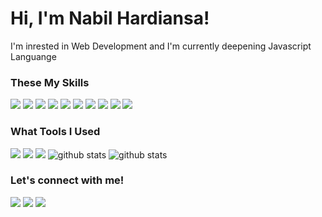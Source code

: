 # Hi, I'm Nabil Hardiansa!
I'm inrested in Web Development and I'm currently deepening Javascript Languange 



### These My Skills
<img src="https://img.icons8.com/color/48/000000/html-5--v1.png"/> <img src="https://img.icons8.com/color/48/000000/css3.png"/> <img src="https://img.icons8.com/color/48/000000/sass.png"/> <img src="https://img.icons8.com/color/48/000000/bootstrap.png"/> <img src="https://img.icons8.com/color/48/000000/javascript.png"/> <img src="https://img.icons8.com/color/48/000000/nodejs.png"/> <img src="https://img.icons8.com/office/48/000000/react.png"/> <img src="https://img.icons8.com/color/48/000000/redux.png"/> <img src="https://img.icons8.com/color/48/000000/webpack.png"/> <img src="https://img.icons8.com/color/48/000000/web-components.png"/>

### What Tools I Used
<img src="https://img.shields.io/badge/Visual_Studio_Code-0078D4?style=for-the-badge&logo=visual%20studio%20code&logoColor=white" />
<img src="https://img.shields.io/badge/Linux_Mint-87CF3E?style=for-the-badge&logo=linux-mint&logoColor=white" />
<img src="https://img.shields.io/badge/Firefox_Browser-FF7139?style=for-the-badge&logo=Firefox-Browser&logoColor=white" />

<img src="https://github-readme-stats.vercel.app/api/?username=nhardiansa&show_icons=true&title_color=fffffff&icon_color=000000&text_color=000000" alt="github stats"/>
<img src="https://github-readme-stats.vercel.app/api/top-langs/?username=nhardiansa&layout=compact" alt="github stats"/>


### Let's connect with me!
[<img src="https://img.shields.io/badge/LinkedIn-0077B5?style=for-the-badge&logo=linkedin&logoColor=white"/>](https://www.linkedin.com/in/nabil-hardiansa)
[<img src="https://img.shields.io/badge/Gmail-D14836?style=for-the-badge&logo=gmail&logoColor=white"/>](mailto:nabilhardiansa02@gmail.com)
[<img src="https://img.shields.io/badge/Instagram-E4405F?style=for-the-badge&logo=instagram&logoColor=white"/>](https://instagram.com/nhardiansa)

